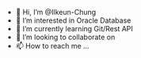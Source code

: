 - 👋 Hi, I’m @Ilkeun-Chung
- 👀 I’m interested in Oracle Database
- 🌱 I’m currently learning Git/Rest API
- 💞️ I’m looking to collaborate on 
- 📫 How to reach me ...

<!---
Ilkeun-Chung/Ilkeun-Chung is a ✨ special ✨ repository because its `README.md` (this file) appears on your GitHub profile.
You can click the Preview link to take a look at your changes.
--->
